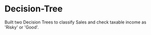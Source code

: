 # Decision-Tree
Built two Decision Trees to classify Sales and check taxable income as 'Risky' or 'Good'.
